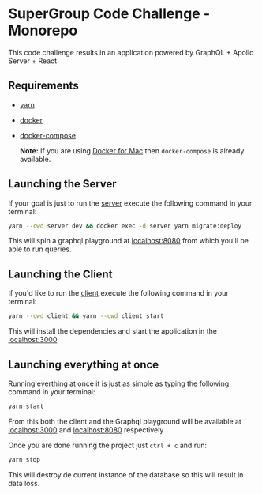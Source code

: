 # SuperGroup Code Challenge - Monorepo

This code challenge results in an application powered by GraphQL + Apollo Server + React

## Requirements

- [yarn](https://classic.yarnpkg.com/lang/en/docs/install/#mac-stable)
- [docker](https://docs.docker.com/get-docker/)
- [docker-compose](https://docs.docker.com/compose/)

  **Note:** If you are using [Docker for Mac](https://docs.docker.com/desktop/mac/install/) then `docker-compose` is already available.

## Launching the Server

If your goal is just to run the [server](./server/) execute the following command in your terminal:

```bash
yarn --cwd server dev && docker exec -d server yarn migrate:deploy
```

This will spin a graphql playground at [localhost:8080](http://localhost:8080) from which you'll be able to run queries.

## Launching the Client

If you'd like to run the [client](./client/) execute the following command in your terminal:

```bash
yarn --cwd client && yarn --cwd client start
```

This will install the dependencies and start the application in the [localhost:3000](http://localhost:3000)

## Launching everything at once

Running everthing at once it is just as simple as typing the following command in your terminal:

```bash
yarn start
```

From this both the client and the Graphql playground will be available at [localhost:3000](http://localhost:3000) and [localhost:8080](http://localhost:8080) respectively

Once you are done running the project just `ctrl + c` and run:

```bash
yarn stop
```

This will destroy de current instance of the database so this will result in data loss.

